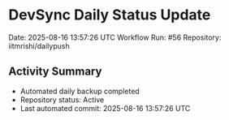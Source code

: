 # DevSync Daily Status Update
Date: 2025-08-16 13:57:26 UTC
Workflow Run: #56
Repository: iitmrishi/dailypush

## Activity Summary
- Automated daily backup completed
- Repository status: Active
- Last automated commit: 2025-08-16 13:57:26 UTC
